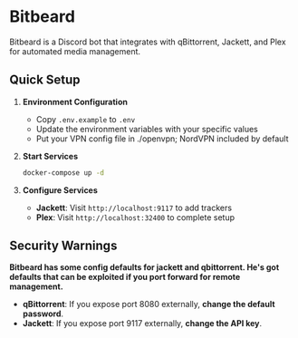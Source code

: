 # Bitbeard

Bitbeard is a Discord bot that integrates with qBittorrent, Jackett, and Plex for automated media management.

## Quick Setup

1. **Environment Configuration**
   - Copy `.env.example` to `.env`
   - Update the environment variables with your specific values
   - Put your VPN config file in ./openvpn; NordVPN included by default

2. **Start Services**
   ```bash
   docker-compose up -d
   ```

3. **Configure Services**
   - **Jackett**: Visit `http://localhost:9117` to add trackers
   - **Plex**: Visit `http://localhost:32400` to complete setup


## Security Warnings

**Bitbeard has some config defaults for jackett and qbittorrent. He's got defaults that can be exploited if you port forward for remote management.**

- **qBittorrent**: If you expose port 8080 externally, **change the default password**.
- **Jackett**: If you expose port 9117 externally, **change the API key**.
